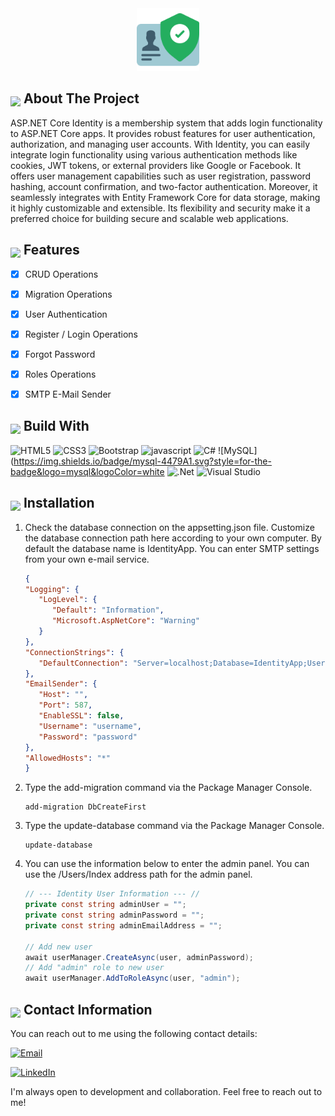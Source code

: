 <div align="center">
  <img src="img/icon.png" alt="Simple Asp .Net Core Identity Template" width="100" height="100">
</div>

## <img src="https://github.com/Anmol-Baranwal/Cool-GIFs-For-GitHub/assets/74038190/29fd6286-4e7b-4d6c-818f-c4765d5e39a9" width="25" style="margin-bottom: -5px;"> About The Project

ASP.NET Core Identity is a membership system that adds login functionality to ASP.NET Core apps. It provides robust features for user authentication, authorization, and managing user accounts. With Identity, you can easily integrate login functionality using various authentication methods like cookies, JWT tokens, or external providers like Google or Facebook. It offers user management capabilities such as user registration, password hashing, account confirmation, and two-factor authentication. Moreover, it seamlessly integrates with Entity Framework Core for data storage, making it highly customizable and extensible. Its flexibility and security make it a preferred choice for building secure and scalable web applications.


## <img src="https://user-images.githubusercontent.com/74038190/212257467-871d32b7-e401-42e8-a166-fcfd7baa4c6b.gif" width ="25" style="margin-bottom: -5px;"> Features

- [x] CRUD Operations
- [x] Migration Operations
- [x] User Authentication
- [x] Register / Login Operations
- [x] Forgot Password
- [x] Roles Operations
- [x] SMTP E-Mail Sender


## <img src="https://media2.giphy.com/media/QssGEmpkyEOhBCb7e1/giphy.gif?cid=ecf05e47a0n3gi1bfqntqmob8g9aid1oyj2wr3ds3mg700bl&rid=giphy.gif" width ="25" style="margin-bottom: -5px;"> Build With

![HTML5](https://img.shields.io/badge/html5-%23E34F26.svg?style=for-the-badge&logo=html5&logoColor=white)
![CSS3](https://img.shields.io/badge/css3-%231572B6.svg?style=for-the-badge&logo=css3&logoColor=white)
![Bootstrap](https://img.shields.io/badge/bootstrap-%238511FA.svg?style=for-the-badge&logo=bootstrap&logoColor=white)
![javascript](https://img.shields.io/badge/javascript%20-%23323330.svg?&style=for-the-badge&logo=javascript&logoColor=%23F7DF1E)
![C#](https://img.shields.io/badge/c%23-%23239120.svg?style=for-the-badge&logo=c-sharp&logoColor=white)
![MySQL](https://img.shields.io/badge/mysql-4479A1.svg?style=for-the-badge&logo=mysql&logoColor=white
![.Net](https://img.shields.io/badge/.NET-5C2D91?style=for-the-badge&logo=.net&logoColor=white)
![Visual Studio](https://img.shields.io/badge/Visual%20Studio-5C2D91.svg?style=for-the-badge&logo=visual-studio&logoColor=white)

## <img src="https://user-images.githubusercontent.com/74038190/212257465-7ce8d493-cac5-494e-982a-5a9deb852c4b.gif" width ="25" style="margin-bottom: -5px;"> Installation

1. Check the database connection on the appsetting.json file. Customize the database connection path here according to your own computer. By default the database name is IdentityApp. You can enter SMTP settings from your own e-mail service.

   ```json
   {
   "Logging": {
      "LogLevel": {
         "Default": "Information",
         "Microsoft.AspNetCore": "Warning"
      }
   },
   "ConnectionStrings": {
      "DefaultConnection": "Server=localhost;Database=IdentityApp;User=;Password=;"
   },
   "EmailSender": {
      "Host": "",
      "Port": 587,
      "EnableSSL": false,
      "Username": "username",
      "Password": "password"
   },
   "AllowedHosts": "*"
   }
   ```
2. Type the add-migration command via the Package Manager Console.
   
   ```
   add-migration DbCreateFirst
   ```

3. Type the update-database command via the Package Manager Console.
   
   ```
   update-database
   ```
4. You can use the information below to enter the admin panel. You can use the /Users/Index address path for the admin panel.
   ```c#
   // --- Identity User Information --- //
   private const string adminUser = "";
   private const string adminPassword = "";
   private const string adminEmailAddress = "";

   // Add new user
   await userManager.CreateAsync(user, adminPassword);
   // Add "admin" role to new user
   await userManager.AddToRoleAsync(user, "admin");
   ```

## <img src="https://user-images.githubusercontent.com/74038190/235294019-40007353-6219-4ec5-b661-b3c35136dd0b.gif" width="30" style="margin-bottom: -5px;"> Contact Information

You can reach out to me using the following contact details:

[![Email](https://img.shields.io/badge/Email-hamzanasir1111.hn%40gmail.com-brightgreen)](mailto:hamzanasir1111.hn@gmail.com.com)

[![LinkedIn](https://img.shields.io/badge/LinkedIn-HamzaNasir-blue)](https://www.linkedin.com/in/hafiz-hamza-nasir-027737185/)

I'm always open to development and collaboration. Feel free to reach out to me!
